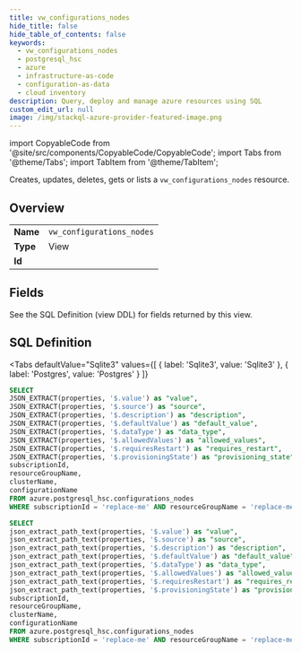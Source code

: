 ```yaml
--- 
title: vw_configurations_nodes
hide_title: false
hide_table_of_contents: false
keywords:
  - vw_configurations_nodes
  - postgresql_hsc
  - azure
  - infrastructure-as-code
  - configuration-as-data
  - cloud inventory
description: Query, deploy and manage azure resources using SQL
custom_edit_url: null
image: /img/stackql-azure-provider-featured-image.png
---
```


import CopyableCode from '@site/src/components/CopyableCode/CopyableCode';
import Tabs from '@theme/Tabs';
import TabItem from '@theme/TabItem';

Creates, updates, deletes, gets or lists a <code>vw_configurations_nodes</code> resource.

## Overview
<table><tbody>
<tr><td><b>Name</b></td><td><code>vw_configurations_nodes</code></td></tr>
<tr><td><b>Type</b></td><td>View</td></tr>
<tr><td><b>Id</b></td><td><CopyableCode code="azure.postgresql_hsc.vw_configurations_nodes" /></td></tr>
</tbody></table>

## Fields

See the SQL Definition (view DDL) for fields returned by this view.

## SQL Definition

<Tabs
defaultValue="Sqlite3"
values={[
{ label: 'Sqlite3', value: 'Sqlite3' },
{ label: 'Postgres', value: 'Postgres' }
]}
>
<TabItem value="Sqlite3">

```sql
SELECT
JSON_EXTRACT(properties, '$.value') as "value",
JSON_EXTRACT(properties, '$.source') as "source",
JSON_EXTRACT(properties, '$.description') as "description",
JSON_EXTRACT(properties, '$.defaultValue') as "default_value",
JSON_EXTRACT(properties, '$.dataType') as "data_type",
JSON_EXTRACT(properties, '$.allowedValues') as "allowed_values",
JSON_EXTRACT(properties, '$.requiresRestart') as "requires_restart",
JSON_EXTRACT(properties, '$.provisioningState') as "provisioning_state",
subscriptionId,
resourceGroupName,
clusterName,
configurationName
FROM azure.postgresql_hsc.configurations_nodes
WHERE subscriptionId = 'replace-me' AND resourceGroupName = 'replace-me' AND clusterName = 'replace-me' AND configurationName = 'replace-me';
```

</TabItem>
<TabItem value="Postgres">

```sql
SELECT
json_extract_path_text(properties, '$.value') as "value",
json_extract_path_text(properties, '$.source') as "source",
json_extract_path_text(properties, '$.description') as "description",
json_extract_path_text(properties, '$.defaultValue') as "default_value",
json_extract_path_text(properties, '$.dataType') as "data_type",
json_extract_path_text(properties, '$.allowedValues') as "allowed_values",
json_extract_path_text(properties, '$.requiresRestart') as "requires_restart",
json_extract_path_text(properties, '$.provisioningState') as "provisioning_state",
subscriptionId,
resourceGroupName,
clusterName,
configurationName
FROM azure.postgresql_hsc.configurations_nodes
WHERE subscriptionId = 'replace-me' AND resourceGroupName = 'replace-me' AND clusterName = 'replace-me' AND configurationName = 'replace-me';
```

</TabItem>
</Tabs>
